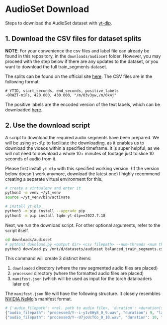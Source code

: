 # AudioSet Download
Steps to download the AudioSet dataset with [yt-dlp](https://github.com/yt-dlp/yt-dlp).


## 1. Download the CSV files for dataset splits 

**NOTE**: For your convenience the csv files and label file can already be found in this repository, in the `downloads/audioset` folder. However, you may proceed with the step below if there are any updates to the dataset, or you want to download the full train_segments dataset.


The splits can be found on the official site [here](https://research.google.com/audioset/download.html). The CSV files are in the following format:

```
# YTID, start_seconds, end_seconds, positive_labels
-0RWZT-miFs, 420.000, 430.000, "/m/03v3yw,/m/0k4j"
```
The positive labels are the encoded version of the text labels, which can be downloaded [here](https://github.com/tensorflow/models/blob/master/research/audioset/yamnet/yamnet_class_map.csv).

## 2. Use the download script
A script to download the required audio segments have been prepared. We will be using `yt-dlp` to facilitate the downloading, as it enables us to download the videos within a specified timeframe. It is super helpful, as we will not need to download a whole 10+ minutes of footage just to slice 10 seconds of audio from it.

Please first install `yt-dlp` with this specified working version. (If the version below doesn't work anymore, download the latest one) I highly recommend creating a separate virtual environment for this.

```bash
# create a virtualenv and enter it
python3 -m venv ~/yt_venv
source ~/yt_venv/bin/activate

# install yt-dlp
python3 -m pip install --upgrade pip
python3 -m pip install tqdm yt-dlp==2022.7.18
```

Next, we run the download script. For other optional arguments, refer to the script itself.
```bash
cd downloads/audioset
# python3 download.py <output dir> <csv filepath> --num-threads <num threads>
python3 download.py /mnt/d/datasets/audioset balanced_train_segments.csv --num-threads 8 --create-manifest
```

This command will create 3 distinct items:

1. `downloaded` directory (where the raw segmented audio files are placed)
2. `processed` directory (where the formatted audio files are placed)
3. `manifest.json` (which will be used as input for the torch dataloaders later on)

The `manifest.json` file will have the following structure. It closely resembles [NVIDIA NeMo](https://docs.nvidia.com/deeplearning/nemo/user-guide/docs/en/stable/asr/datasets.html#librispeech)'s manifest format.
```python
# {'audio_filepath': <rel. path to audio file>, 'duration': <duration(s)>, 'labels': [label1, label2, ...]}
{"audio_filepath": "processed/Y--i-y1v8Hy8_0_9.wav", "duration": 9, "labels": ["/m/04rlf", "/m/09x0r", "/t/dd00004", "/t/dd00005"]}
{"audio_filepath": "processed/Y--U7joUcTCo_0_10.wav", "duration": 10, "labels": ["/m/01b_21"]}
```